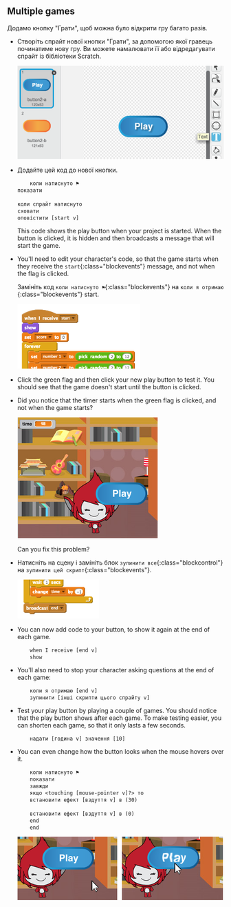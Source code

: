 ## Multiple games

Додамо кнопку "Грати", щоб можна було відкрити гру багато разів.

+ Створіть спрайт нової кнопки "Грати", за допомогою якої гравець починатиме нову гру. Ви можете намалювати її або відредагувати спрайт із бібліотеки Scratch.
    
    ![знімок екрану](images/brain-play.png)

+ Додайте цей код до нової кнопки.
    
    ```blocks
        коли натиснуто ⚑
    показати
    
    коли спрайт натиснуто
    сховати
    оповістити [start v]
    ```
    
    This code shows the play button when your project is started. When the button is clicked, it is hidden and then broadcasts a message that will start the game.

+ You'll need to edit your character's code, so that the game starts when they receive the `start`{:class="blockevents"} message, and not when the flag is clicked.
    
    Замініть код `коли натиснуто ⚑`{:class="blockevents"} на `коли я отримаю `{:class="blockevents"} start.
    
    ![знімок екрану](images/brain-start.png)

+ Click the green flag and then click your new play button to test it. You should see that the game doesn't start until the button is clicked.

+ Did you notice that the timer starts when the green flag is clicked, and not when the game starts?
    
    ![знімок екрану](images/brain-timer-bug.png)
    
    Can you fix this problem?

+ Натисніть на сцену і замініть блок `зупинити все`{:class="blockcontrol"} на `зупинити цей скрипт`{:class="blockevents"}.
    
    ![знімок екрану](images/brain-end.png)

+ You can now add code to your button, to show it again at the end of each game.
    
    ```blocks
        when I receive [end v]
        show
    ```

+ You'll also need to stop your character asking questions at the end of each game:
    
    ```blocks
        коли я отримаю [end v]
        зупинити [інші скрипти цього спрайту v]
    ```

+ Test your play button by playing a couple of games. You should notice that the play button shows after each game. To make testing easier, you can shorten each game, so that it only lasts a few seconds.
    
    ```blocks
        надати [година v] значення [10]
    ```

+ You can even change how the button looks when the mouse hovers over it.
    
    ```blocks
        коли натиснуто ⚑
        показати
        завжди 
        якщо <touching [mouse-pointer v]?> то 
        встановити ефект [вздуття v] в (30)
      
        встановити ефект [вздуття v] в (0)
        end
        end
    ```
    
    ![знімок екрану](images/brain-fisheye.png)